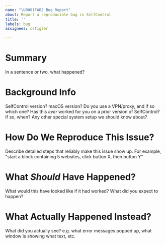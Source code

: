 ```yaml
---
name: "\U0001FAB2 Bug Report"
about: Report a reproducible bug in SelfControl
title: ''
labels: bug
assignees: cstigler

---
```


# Summary

In a sentence or two, what happened?

# Background Info

SelfControl version? 
macOS version? 
Do you use a VPN/proxy, and if so which one? 
Has this _ever_ worked for you on a prior version of SelfControl? If so, when?
Any other special system setup we should know about?

# How Do We Reproduce This Issue?

Describe detailed steps that reliably make this issue show up. For example, "start a block containing 5 websites, click button X, then button Y"

# What _Should_ Have Happened?

What would this have looked like if it had worked? What did you expect to happen?

# What Actually Happened Instead?

What did you actually see? e.g. what error messages popped up, what window is showing what text, etc.

